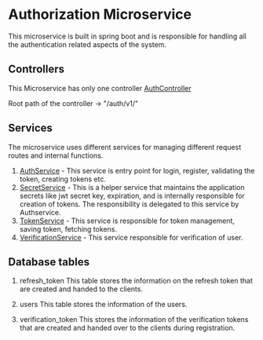 # Authorization Microservice

This microservice is built in spring boot and is responsible for handling all the authentication related aspects of the system.

## Controllers

This Microservice has only one controller [AuthController](src/main/java/com/fundflow/authorization/controllers/AuthController.java)

Root path of the controller -> "/auth/v1/"

## Services

The microservice uses different services for managing different request routes and internal functions.

1. [AuthService](src/main/java/com/fundflow/authorization/services/AuthService.java) - This service is entry point for login, register, validating the token, creating tokens etc.
2. [SecretService](src/main/java/com/fundflow/authorization/services/SecretService.java) - This is a helper service that maintains the application secrets like jwt secret key, expiration, and is internally responsible for creation of tokens. The responsibility is delegated to this service by Authservice.
3. [TokenService](src/main/java/com/fundflow/authorization/services/TokenService.java) - This service is responsible for token management, saving token, fetching tokens.
4. [VerificationService](src/main/java/com/fundflow/authorization/services/VerificationService.java) - This service responsible for verification of user.

## Database tables

1. refresh_token
   This table stores the information on the refresh token that are created and handed to the clients. 
   
2. users
    This table stores the information of the users.

3. verification_token
    This stores the information of the verification tokens that are created and handed over to the clients during registration.
   